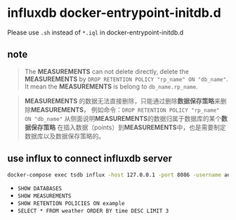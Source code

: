 # influxdb docker-entrypoint-initdb.d
 
Please use `.sh` instead of `*.iql` in docker-entrypoint-initdb.d

## note

> The **MEASUREMENTS** can not delete directly,
> delete the **MEASUREMENTS** by `DROP RETENTION POLICY "rp_name" ON "db_name"`. 
> It mean the **MEASUREMENTS** is belong to `db_name.rp_name`.

> **MEASUREMENTS** 的数据无法直接删除，只能通过删除**数据保存策略**来删除**MEASUREMENTS**，
> 例如命令：`DROP RETENTION POLICY "rp_name" ON "db_name"`
> 从侧面说明**MEASUREMENTS**的数据归属于数据库的某个**数据保存策略**
> 在插入数据（points）到**MEASUREMENTS**中，也是需要制定数据库以及数据保存策略的。

## use influx to connect influxdb server

```bash
docker-compose exec tsdb influx -host 127.0.0.1 -port 8086 -username admin -password admin
```

- `SHOW DATABASES`
- `SHOW MEASUREMENTS`
- `SHOW RETENTION POLICIES ON example`
- `SELECT * FROM weather ORDER BY time DESC LIMIT 3`